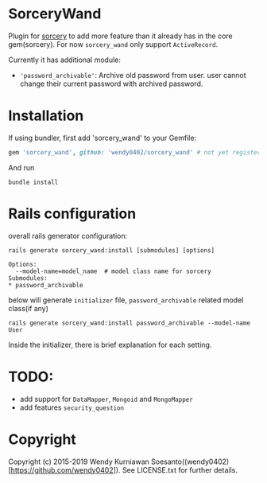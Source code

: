 # SorceryWand
Plugin for [sorcery](https://github.com/NoamB/sorcery) to add more feature than it already has in the core gem(sorcery). For now `sorcery_wand` only support `ActiveRecord`.

Currently it has additional module:
* `'password_archivable'`: Archive old password from user. user cannot change their current password with archived password.

# Installation
If using bundler, first add 'sorcery_wand' to your Gemfile:
```ruby
gem 'sorcery_wand', github: 'wendy0402/sorcery_wand' # not yet registered
```
And run
```
bundle install
```

# Rails configuration
overall rails generator configuration:
```console
rails generate sorcery_wand:install [submodules] [options]

Options:
  --model-name=model_name  # model class name for sorcery
Submodules:
* password_archivable
```
below will generate `initializer` file, `password_archivable` related model class(if any)
```
rails generate sorcery_wand:install password_archivable --model-name User
```
Inside the initializer, there is brief explanation for each setting.

# TODO:
* add support for `DataMapper`, `Mongoid` and `MongoMapper`
* add features `security_question`

# Copyright
Copyright (c) 2015-2019 Wendy Kurniawan Soesanto((wendy0402)[https://github.com/wendy0402]). See LICENSE.txt for further details.
